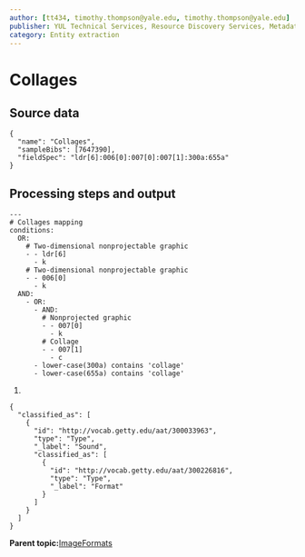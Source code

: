 ```yaml
---
author: [tt434, timothy.thompson@yale.edu, timothy.thompson@yale.edu]
publisher: YUL Technical Services, Resource Discovery Services, Metadata Services Unit
category: Entity extraction
---
```


# Collages

## Source data

```
{
  "name": "Collages",
  "sampleBibs": [7647390],
  "fieldSpec": "ldr[6]:006[0]:007[0]:007[1]:300a:655a"
}
```

## Processing steps and output

```
---
# Collages mapping
conditions:
  OR:  
    # Two-dimensional nonprojectable graphic
    - - ldr[6]
      - k
    # Two-dimensional nonprojectable graphic
    - - 006[0]
      - k
  AND:
    - OR:      
      - AND:             
        # Nonprojected graphic
        - - 007[0]
          - k
        # Collage
        - - 007[1]
          - c
      - lower-case(300a) contains 'collage'
      - lower-case(655a) contains 'collage'
```

1.  
```
{
  "classified_as": [
    {
      "id": "http://vocab.getty.edu/aat/300033963",
      "type": "Type",
      "_label": "Sound",
      "classified_as": [
        {
          "id": "http://vocab.getty.edu/aat/300226816",
          "type": "Type",
          "_label": "Format"
        }
      ]
    }
  ]    		
}
```

**Parent topic:**[ImageFormats](../../concepts/supertypes/imageformats.md)

